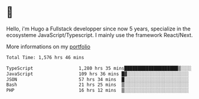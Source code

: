 # 👋 

Hello, i'm Hugo a Fullstack developper since now 5 years, specialize in the ecosysteme JavaScript/Typescript. I mainly use the framework React/Next.

More informations on my [portfolio](https://hcampos.fr)

<!--START_SECTION:waka-->

```txt
Total Time: 1,576 hrs 46 mins

TypeScript                 1,280 hrs 35 mins████████████████████▒░░░░   81.22 %
JavaScript                 109 hrs 36 mins █▓░░░░░░░░░░░░░░░░░░░░░░░   06.95 %
JSON                       57 hrs 34 mins  █░░░░░░░░░░░░░░░░░░░░░░░░   03.65 %
Bash                       21 hrs 25 mins  ▒░░░░░░░░░░░░░░░░░░░░░░░░   01.36 %
PHP                        16 hrs 12 mins  ▒░░░░░░░░░░░░░░░░░░░░░░░░   01.03 %
```

<!--END_SECTION:waka-->
